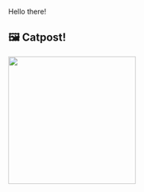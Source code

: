 Hello there!



## 🖼️ Catpost!

<sub>
    <img src="https://cdn2.thecatapi.com/images/FMzMMXmDh.png" height="256">
</sub>

